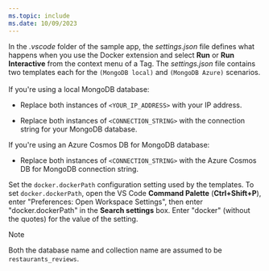 ```yaml
---
ms.topic: include
ms.date: 10/09/2023
---
```


In the *.vscode* folder of the sample app, the *settings.json* file defines what happens when you use the Docker extension and select **Run** or **Run Interactive** from the context menu of a Tag. The *settings.json* file contains two templates each for the `(MongoDB local)` and `(MongoDB Azure)` scenarios.<br><br>If you're using a local MongoDB database:

* Replace both instances of `<YOUR_IP_ADDRESS>` with your IP address.

* Replace both instances of `<CONNECTION_STRING>` with the connection string for your MongoDB database.

If you're using an Azure Cosmos DB for MongoDB database:

* Replace both instances of `<CONNECTION_STRING>` with the Azure Cosmos DB for MongoDB connection string.

Set the `docker.dockerPath` configuration setting used by the templates. To set `docker.dockerPath`, open the VS Code **Command Palette** (**Ctrl+Shift+P**), enter "Preferences: Open Workspace Settings", then enter "docker.dockerPath" in the **Search settings** box. Enter "docker" (without the quotes) for the value of the setting.

> [!NOTE]
> Both the database name and collection name are assumed to be `restaurants_reviews`.
